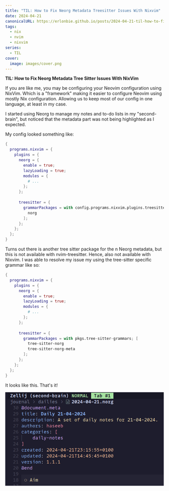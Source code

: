 ```yaml
---
title: "TIL: How to Fix Neorg Metadata Treesitter Issues With Nixvim"
date: 2024-04-21
canonicalURL: https://erlonbie.github.io/posts/2024-04-21-til-how-to-fix-neorg-metadata-treesitter-issues-with-nixvim
tags:
  - nix
  - nvim
  - nixvim
series:
  - TIL
cover:
  image: images/cover.png
---
```


**TIL: How to Fix Neorg Metadata Tree Sitter Issues With NixVim**

If you are like me, you may be configuring your Neovim configuration using NixVim. Which is a "framework" making it
easier to configure Neovim using mostly Nix configuration. Allowing us to keep most of our config in one language,
at least in my case.

I started using Neorg to manage my notes and to-do lists in my "second-brain", but noticed that the metadata part
was not being highlighted as I expected.

My config looked something like:

```nix
{
  programs.nixvim = {
    plugins = {
      neorg = {
        enable = true;
        lazyLoading = true;
        modules = {
          # ...
        };
      };

      treesitter = {
        grammarPackages = with config.programs.nixvim.plugins.treesitter.package.builtGrammars; [
          norg
        ];
      };
    };
  };
}
```

Turns out there is another tree sitter package for the n
Neorg metadata, but this is not available with nvim-treesitter.
Hence, also not available with Nixvim. I was able to resolve my issue my using the tree-sitter specific grammar like so:

```nix {hl_lines="13-16"}
{
  programs.nixvim = {
    plugins = {
      neorg = {
        enable = true;
        lazyLoading = true;
        modules = {
          # ...
        };
      };

      treesitter = {
        grammarPackages = with pkgs.tree-sitter-grammars; [
          tree-sitter-norg
          tree-sitter-norg-meta
        ];
      };
    };
  };
}
```

It looks like this. That's it!

![Neorg Metadata](images/neorg-metadata.png)
